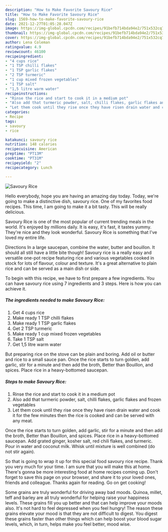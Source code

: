 ```yaml
---
description: "How to Make Favorite Savoury Rice"
title: "How to Make Favorite Savoury Rice"
slug: 1569-how-to-make-favorite-savoury-rice
date: 2021-12-27T01:05:28.047Z
image: https://img-global.cpcdn.com/recipes/91befb714bda94e2/751x532cq70/savoury-rice-recipe-main-photo.jpg
thumbnail: https://img-global.cpcdn.com/recipes/91befb714bda94e2/751x532cq70/savoury-rice-recipe-main-photo.jpg
cover: https://img-global.cpcdn.com/recipes/91befb714bda94e2/751x532cq70/savoury-rice-recipe-main-photo.jpg
author: Lena Coleman
ratingvalue: 4.9
reviewcount: 46100
recipeingredient:
- "4 cups rice"
- "1 TSP chilli flakes"
- "1 TSP garlic flakes"
- "2 TSP turmeric"
- "1 cup mixed frozen vegetables"
- "1 TSP salt"
- "1,5 litre warm water"
recipeinstructions:
- "Rinse the rice and start to cook it in a medium pot"
- "Also add that turmeric powder, salt, chilli flakes, garlic flakes and frozen vegetables"
- "Let them cook until they rise once they have risen drain water and cook it for the few minutes then the rice is cooked and can be served with any meat."
categories:
- Recipe
tags:
- savoury
- rice

katakunci: savoury rice 
nutrition: 148 calories
recipecuisine: American
preptime: "PT13M"
cooktime: "PT31M"
recipeyield: "2"
recipecategory: Lunch

---
```



![Savoury Rice](https://img-global.cpcdn.com/recipes/91befb714bda94e2/751x532cq70/savoury-rice-recipe-main-photo.jpg)

Hello everybody, hope you are having an amazing day today. Today, we're going to make a distinctive dish, savoury rice. One of my favorites food recipes. This time, I am going to make it a bit tasty. This will be really delicious.

Savoury Rice is one of the most popular of current trending meals in the world. It's enjoyed by millions daily. It is easy, it's fast, it tastes yummy. They're nice and they look wonderful. Savoury Rice is something that I've loved my entire life.

Directions In a large saucepan, combine the water, butter and bouillon. It should all still have a little bite though! Savoury rice is a really easy and versatile one-pot recipe featuring rice and various vegetables cooked in stock for lots of flavour, colour and texture. It&#39;s a great alternative to plain rice and can be served as a main dish or side.


To begin with this recipe, we have to first prepare a few ingredients. You can have savoury rice using 7 ingredients and 3 steps. Here is how you can achieve it.

<!--inarticleads1-->

##### The ingredients needed to make Savoury Rice:

1. Get 4 cups rice
1. Make ready 1 TSP chilli flakes
1. Make ready 1 TSP garlic flakes
1. Get 2 TSP turmeric
1. Make ready 1 cup mixed frozen vegetables
1. Take 1 TSP salt
1. Get 1,5 litre warm water


But preparing rice on the stove can be plain and boring. Add oil or butter and rice to a small sauce pan. Once the rice starts to turn golden, add garlic, stir for a minute and then add the broth, Better than Bouillon, and spices. Place rice in a heavy-bottomed saucepan. 

<!--inarticleads2-->

##### Steps to make Savoury Rice:

1. Rinse the rice and start to cook it in a medium pot
1. Also add that turmeric powder, salt, chilli flakes, garlic flakes and frozen vegetables
1. Let them cook until they rise once they have risen drain water and cook it for the few minutes then the rice is cooked and can be served with any meat.


Once the rice starts to turn golden, add garlic, stir for a minute and then add the broth, Better than Bouillon, and spices. Place rice in a heavy-bottomed saucepan. Add grated ginger, kosher salt, red chili flakes, and turmeric. Pour in water and coconut milk. Whisk until mixture is well combined (do not stir again). 

So that is going to wrap it up for this special food savoury rice recipe. Thank you very much for your time. I am sure that you will make this at home. There's gonna be more interesting food at home recipes coming up. Don't forget to save this page on your browser, and share it to your loved ones, friends and colleague. Thanks again for reading. Go on get cooking!

Some grains are truly wonderful for driving away bad moods. Quinoa, millet, teff and barley are all truly wonderful for helping raise your happiness levels. These grains fill you up better and that can help improve your moods also. It's not hard to feel depressed when you feel hungry! The reason these grains elevate your mood is that they are not difficult to digest. You digest these grains faster than other things which can help boost your blood sugar levels, which, in turn, helps make you feel better, mood wise.
